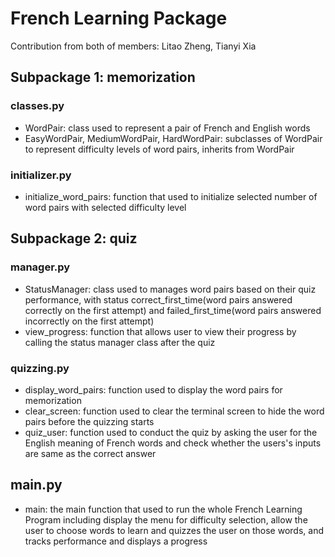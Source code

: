 # French Learning Package

Contribution from both of members: Litao Zheng, Tianyi Xia

## Subpackage 1: memorization

### classes.py

- WordPair: class used to represent a pair of French and English words
- EasyWordPair, MediumWordPair, HardWordPair: subclasses of WordPair to represent difficulty levels of word pairs, inherits from WordPair

### initializer.py
- initialize_word_pairs: function that used to initialize selected number of word pairs with selected difficulty level

## Subpackage 2: quiz

### manager.py

- StatusManager: class used to manages word pairs based on their quiz performance, with status correct_first_time(word pairs answered correctly on the first attempt) and failed_first_time(word pairs answered incorrectly on the first attempt)
- view_progress: function that allows user to view their progress by calling the status manager class after the quiz

### quizzing.py

- display_word_pairs: function used to display the word pairs for memorization
- clear_screen: function used to clear the terminal screen to hide the word pairs before the quizzing starts
- quiz_user: function used to conduct the quiz by asking the user for the English meaning of French words and check whether the users's inputs are same as the correct answer

## main.py

- main: the main function that used to run the whole French Learning Program including display the menu for difficulty selection, allow the user to choose words to learn and quizzes the user on those words, and tracks performance and displays a progress


```python

```
